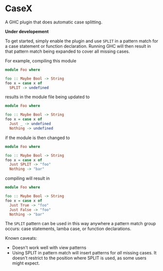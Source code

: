 # CaseX

A GHC plugin that does automatic case splitting.

**Under developement**

To get started, simply enable the plugin and use `SPLIT` in a pattern match for
a case statement or function declaration. Running GHC will then result in that
pattern match being expanded to cover all missing cases.

For example, compiling this module

```haskell
module Foo where

foo :: Maybe Bool -> String
foo x = case x of
  SPLIT -> undefined
```

results in the module file being updated to

```haskell
module Foo where

foo :: Maybe Bool -> String
foo x = case x of
  Just _ -> undefined
  Nothing -> undefined
```

if the module is then changed to

```haskell
module Foo where

foo :: Maybe Bool -> String
foo x = case x of
  Just SPLIT -> "foo"
  Nothing -> "bar"
```

compiling will result in

```haskell
module Foo where

foo :: Maybe Bool -> String
foo x = case x of
  Just True -> "foo"
  Just False -> "foo"
  Nothing -> "bar"
```

The `SPLIT` pattern can be used in this way anywhere a pattern match group
occurs: case statements, lamba case, or function declarations.

Known caveats:
- Doesn't work well with view patterns
- Using SPLIT in pattern match will insert patterns for _all_ missing
  cases. It doesn't restrict to the position where SPLIT is used, as some users
  might expect.
